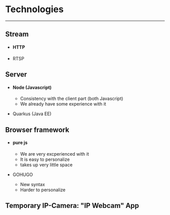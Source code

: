 # Technologies
---

## Stream

- #### HTTP

- RTSP

## Server

- #### Node (Javascript)
	- Consistency with the client part (both Javascript)
	- We already have some experience with it

- Quarkus (Java EE)

## Browser framework

- #### pure js
	- We are very excperienced with it
	- It is easy to personalize
	- takes up very little space

- GOHUGO
	- New syntax
	- Harder to personalize

## Temporary IP-Camera: "IP Webcam" App